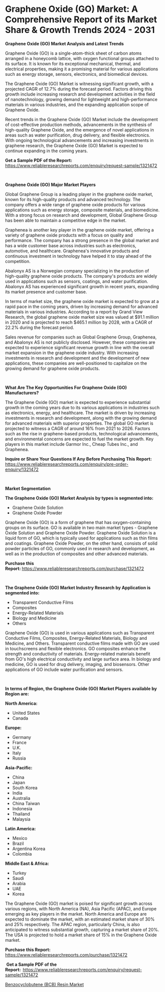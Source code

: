 <p><h1>Graphene Oxide (GO) Market: A Comprehensive Report of its Market Share & Growth Trends 2024 - 2031</h1></p><p><strong>Graphene Oxide (GO) Market Analysis and Latest Trends</strong></p>
<p><p>Graphene Oxide (GO) is a single-atom-thick sheet of carbon atoms arranged in a honeycomb lattice, with oxygen functional groups attached to its surface. It is known for its exceptional mechanical, thermal, and electrical properties, making it a promising material for various applications such as energy storage, sensors, electronics, and biomedical devices.</p><p>The Graphene Oxide (GO) Market is witnessing significant growth, with a projected CAGR of 12.7% during the forecast period. Factors driving this growth include increasing research and development activities in the field of nanotechnology, growing demand for lightweight and high-performance materials in various industries, and the expanding application scope of Graphene Oxide.</p><p>Recent trends in the Graphene Oxide (GO) Market include the development of cost-effective production methods, advancements in the synthesis of high-quality Graphene Oxide, and the emergence of novel applications in areas such as water purification, drug delivery, and flexible electronics. With ongoing technological advancements and increasing investments in graphene research, the Graphene Oxide (GO) Market is expected to continue expanding in the coming years.</p></p>
<p><strong>Get a Sample PDF of the Report:&nbsp;</strong> <a href="https://www.reliableresearchreports.com/enquiry/request-sample/1321472">https://www.reliableresearchreports.com/enquiry/request-sample/1321472</a></p>
<p>&nbsp;</p>
<p><strong>Graphene Oxide (GO) Major Market Players</strong></p>
<p><p>Global Graphene Group is a leading player in the graphene oxide market, known for its high-quality products and advanced technology. The company offers a wide range of graphene oxide products for various applications such as energy storage, composite materials, and biomedicine. With a strong focus on research and development, Global Graphene Group has been able to maintain a competitive edge in the market.</p><p>Graphenea is another key player in the graphene oxide market, offering a variety of graphene oxide products with a focus on quality and performance. The company has a strong presence in the global market and has a wide customer base across industries such as electronics, automotive, and healthcare. Graphenea's innovative products and continuous investment in technology have helped it to stay ahead of the competition.</p><p>Abalonyx AS is a Norwegian company specializing in the production of high-quality graphene oxide products. The company's products are widely used in applications such as sensors, coatings, and water purification. Abalonyx AS has experienced significant growth in recent years, expanding its market presence and customer base.</p><p>In terms of market size, the graphene oxide market is expected to grow at a rapid pace in the coming years, driven by increasing demand for advanced materials in various industries. According to a report by Grand View Research, the global graphene oxide market size was valued at $91.1 million in 2020 and is projected to reach $465.1 million by 2028, with a CAGR of 22.2% during the forecast period.</p><p>Sales revenue for companies such as Global Graphene Group, Graphenea, and Abalonyx AS is not publicly disclosed. However, these companies are expected to experience significant revenue growth in line with the overall market expansion in the graphene oxide industry. With increasing investments in research and development and the development of new applications, these companies are well-positioned to capitalize on the growing demand for graphene oxide products.</p></p>
<p>&nbsp;</p>
<p><strong>What Are The Key Opportunities For Graphene Oxide (GO) Manufacturers?</strong></p>
<p><p>The Graphene Oxide (GO) market is expected to experience substantial growth in the coming years due to its various applications in industries such as electronics, energy, and healthcare. The market is driven by increasing investments in research and development, along with the growing demand for advanced materials with superior properties. The global GO market is projected to witness a CAGR of around 16% from 2021 to 2026. Factors such as the rise in graphene-based products, technological advancements, and environmental concerns are expected to fuel the market growth. Key players in this market include Garmor Inc., Cheap Tubes Inc., and Graphenea.</p></p>
<p><strong>Inquire or Share Your Questions If Any Before Purchasing This Report:</strong> <a href="https://www.reliableresearchreports.com/enquiry/pre-order-enquiry/1321472">https://www.reliableresearchreports.com/enquiry/pre-order-enquiry/1321472</a></p>
<p>&nbsp;</p>
<p><strong>Market Segmentation</strong></p>
<p><strong>The Graphene Oxide (GO) Market Analysis by types is segmented into:</strong></p>
<p><ul><li>Graphene Oxide Solution</li><li>Graphene Oxide Powder</li></ul></p>
<p><p>Graphene Oxide (GO) is a form of graphene that has oxygen-containing groups on its surface. GO is available in two main market types - Graphene Oxide Solution and Graphene Oxide Powder. Graphene Oxide Solution is a liquid form of GO, which is typically used for applications such as thin films and coatings. Graphene Oxide Powder, on the other hand, consists of solid powder particles of GO, commonly used in research and development, as well as in the production of composites and other advanced materials.</p></p>
<p><strong>Purchase this Report:&nbsp;</strong><a href="https://www.reliableresearchreports.com/purchase/1321472">https://www.reliableresearchreports.com/purchase/1321472</a></p>
<p>&nbsp;</p>
<p><strong>The Graphene Oxide (GO) Market Industry Research by Application is segmented into:</strong></p>
<p><ul><li>Transparent Conductive Films</li><li>Composites</li><li>Energy-Related Materials</li><li>Biology and Medicine</li><li>Others</li></ul></p>
<p><p>Graphene Oxide (GO) is used in various applications such as Transparent Conductive Films, Composites, Energy-Related Materials, Biology and Medicine, and Others. Transparent conductive films made with GO are used in touchscreens and flexible electronics. GO composites enhance the strength and conductivity of materials. Energy-related materials benefit from GO's high electrical conductivity and large surface area. In biology and medicine, GO is used for drug delivery, imaging, and biosensors. Other applications of GO include water purification and sensors.</p></p>
<p>&nbsp;</p>
<p><strong>In terms of Region, the Graphene Oxide (GO) Market Players available by Region are:</strong></p>
<p>
    <p> <strong> North America: </strong>
        <ul>
            <li>United States</li>
            <li>Canada</li>
        </ul>
        </p> 
    <p> <strong> Europe: </strong>
        <ul>
            <li>Germany</li>
            <li>France</li>
            <li>U.K.</li>
            <li>Italy</li>
            <li>Russia</li>
        </ul>
        </p> 
    <p> <strong> Asia-Pacific: </strong>
        <ul>
            <li>China</li>
            <li>Japan</li>
            <li>South Korea</li>
            <li>India</li>
            <li>Australia</li>
            <li>China Taiwan</li>
            <li>Indonesia</li>
            <li>Thailand</li>
            <li>Malaysia</li>
        </ul>
        </p> 
    <p> <strong> Latin America: </strong>
        <ul>
            <li>Mexico</li>
            <li>Brazil</li>
            <li>Argentina Korea</li>
            <li>Colombia</li>
        </ul>
        </p> 
    <p> <strong> Middle East & Africa: </strong>
        <ul>
            <li>Turkey</li>
            <li>Saudi</li>
            <li>Arabia</li>
            <li>UAE</li>
            <li>Korea</li>
        </ul>
    </p>
    </p>
<p><p>The Graphene Oxide (GO) market is poised for significant growth across various regions, with North America (NA), Asia Pacific (APAC), and Europe emerging as key players in the market. North America and Europe are expected to dominate the market, with an estimated market share of 30% and 25% respectively. The APAC region, particularly China, is also anticipated to witness substantial growth, capturing a market share of 20%. The USA is projected to hold a market share of 15% in the Graphene Oxide market.</p></p>
<p><strong>Purchase this Report: </strong><a href="https://www.reliableresearchreports.com/purchase/1321472">https://www.reliableresearchreports.com/purchase/1321472</a></p>
<p>&nbsp;<strong>Get a Sample PDF of the Report:&nbsp;&nbsp;</strong><a href="https://www.reliableresearchreports.com/enquiry/request-sample/1321472">https://www.reliableresearchreports.com/enquiry/request-sample/1321472</a></p>
<p><strong></strong></p>
<p><p><a href="https://github.com/moyahfrancoestellec51j635wcx/Market-Research-Report-List-1/blob/main/benzocyclobutene-bcb-resin-market.md">Benzocyclobutene (BCB) Resin Market</a></p></p>